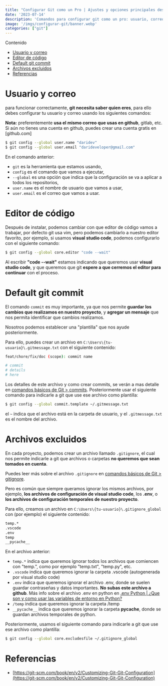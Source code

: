 ```yaml
---
title: "Configurar Git como un Pro | Ajustes y opciones principales después de instalar Git"
date: '2023-07-14'
description: 'Comandos para configurar git como un pro: usuario, correo, editor de código, etc. Aprende a configurar git como un pro con este tutorial.'
image: '/imgs/configurar-git/banner.webp'
categories: ["git"]
---
```


Contenido

- [Usuario y correo](#usuario-y-correo)
- [Editor de código](#editor-de-código)
- [Default git commit](#default-git-commit)
- [Archivos excluidos](#archivos-excluidos)
- [Referencias](#referencias)


# Usuario y correo

para funcionar correctamente, **git necesita saber quien eres**, para ello debes configurar tu usuario y correo usando los siguientes comandos:

**Nota:** preferentemente **usa el mismo correo que usas en github**, gitlab, etc. Si aún no tienes una cuenta en github, puedes crear una cuenta gratis en [github.com]

```bash
$ git config --global user.name "daridev"
$ git config --global user.email "darideveloper@gmail.com"
```

En el comando anterior: 
* `git` es la herramienta que estamos usando,
* `config` es el comando que vamos a ejecutar,
* `--global` es una opción que indica que la configuración se va a aplicar a todos los repositorios,
* `user.name` es el nombre de usuario que vamos a usar,
* `user.email` es el correo que vamos a usar.

# Editor de código

Después de instalar, podemos cambiar con que editor de código vamos a trabajar, por defecto git usa vim, pero podemos cambiarlo a nuestro editor favorito, por ejemplo, si usamos **visual studio code**, podemos configurarlo con el siguiente comando:

```bash
$ git config --global core.editor "code --wait"
```

Al escribir **"code --wait"** estamos indicando que queremos usar **visual studio code**, y que queremos que git **espere a que cerremos el editor para continuar** con el proceso.

# Default git commit

El comando `commit` es muy importante, ya que nos permite **guardar los cambios que realizamos en nuestro proyecto**, y **agregar un mensaje** que nos permita identificar que cambios realizamos.

Nosotros podemos establecer una "plantilla" que nos ayude posteriormente.

Para ello, puedes crear un archivo en `C:\Users\{tu-usuario}\.gitmessage.txt` con el siguiente contenido:

```bash
feat/chore/fix/doc (scope): commit name

# commit
# details
# here
```

Los detalles de este archivo y como crear commits, se verán a mas detalle en [comandos básicos de Git > commits](/posts/comandos-basicos-git#commits).
Posteriormente usar el siguiente comando para indicarle a git que use ese archivo como plantilla:

```bash	
$ git config --global commit.template ~/.gitmessage.txt
```

el `~` indica que el archivo está en la carpeta de usuario, y el `.gitmessage.txt` es el nombre del archivo.

# Archivos excluidos

En cada proyecto, podemos crear un archivo llamado `.gitignore`, el cual nos permite indicarle a git que archivos o carpetas **no queremos que sean tomados en cuenta**.

Puedes leer más sobre el archivo `.gitignore` en [comandos básicos de Git > gitignore](/posts/comandos-basicos-git#gitignore).

Pero es común que siempre queramos ignorar los mismos archivos, por ejemplo, **los archivos de configuración de visual studio code**, los **.env**, o **los archivos de configuración temporales de nuestro proyecto**.

Para ello, creamos un archivo en `C:\Users\{tu-usuario}\.gitignore_global` con (por ejemplo) el siguiente contenido:

```bash
temp.*
.vscode
.env
temp
__pycache__
```

En el archivo anterior:
* `temp.*` indica que queremos ignorar todos los archivos que comiencen con "temp.", como por ejemplo "temp.txt", "temp.py", etc.
* `.vscode` indica que queremos ignorar la carpeta .vscode (autogenerada por visual studio code)
* `.env` indica que queremos ignorar el archivo .env, donde se suelen guardar contraseñas y datos importantes. **No subas este archivo a github**. Más info sobre el archivo .env en python en [.env Python | ¿Que son y como usar las variables de entorno en Python?](/posts/dotenv-python)
* `/temp` indica que queremos ignorar la carpeta /temp
* `__pycache__` indica que queremos ignorar la carpeta __pycache__, donde se guardan archivos temporales de python.

Posteriormente, usamos el siguiente comando para indicarle a git que use ese archivo como plantilla:

```bash
$ git config --global core.excludesfile ~/.gitignore_global
```

# Referencias

* [https://git-scm.com/book/en/v2/Customizing-Git-Git-Configuration](https://git-scm.com/book/en/v2/Customizing-Git-Git-Configuration)